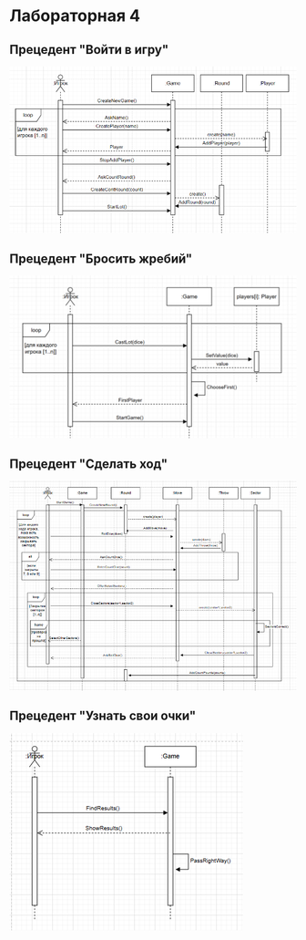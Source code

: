 # Лабораторная 4
## Прецедент "Войти в игру"
![Диаграмма](/images/%D0%B2%D0%BE%D0%B9%D1%82%D0%B8%20%D0%B2%20%D0%B8%D0%B3%D1%80%D1%83%20N.png)  
## Прецедент "Бросить жребий"
![Диаграмма](/images/lot2.png)  
## Прецедент "Сделать ход"
![Диаграмма](/images/hod.png)
## Прецедент "Узнать свои очки"
![Диаграмма](/images/%D0%A3%D0%B7%D0%BD%D0%B0%D1%82%D1%8C%20%D1%81%D0%B2%D0%BE%D0%B8%20%D0%BE%D1%87%D0%BA%D0%B8%204.png)  
